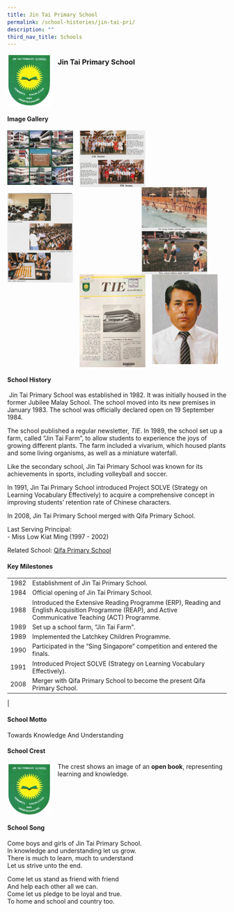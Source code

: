 ```yaml
---
title: Jin Tai Primary School
permalink: /school-histories/jin-tai-pri/
description: ""
third_nav_title: Schools
---
```

<img src="/images/jintai1.png" style="width:20%;margin-right:15px;" align = "left">

### **Jin Tai Primary School**

<br clear="left">

#### **Image Gallery**

<p><a href="https://d1yxymztqoj7qn.amplifyapp.com/images/jintai2.jpg">  
<img src="/images/jintai2.jpg" style="width:30%;margin-right:15px;" align = "left">
</a></p>

<p><a href="https://d1yxymztqoj7qn.amplifyapp.com/images/jintai3.jpg">  
<img src="/images/jintai3.jpg" style="width:30%;margin-right:15px;" align = "left">
</a></p>

<p><a href="https://d1yxymztqoj7qn.amplifyapp.com/images/jintai4.jpg">  
<img src="/images/jintai4.jpg" style="width:30%;margin-right:45px;" align = "right">
</a></p>

<br clear="left">

<p><a href="https://d1yxymztqoj7qn.amplifyapp.com/images/jintai5.jpg">  
<img src="/images/jintai5.jpg" style="width:30%;margin-right:15px;" align = "left">
</a></p>

<p><a href="https://d1yxymztqoj7qn.amplifyapp.com/images/jintai6.jpg">  
<img src="/images/jintai6.jpg" style="width:30%;margin-right:15px;" align = "left">
</a></p>

<p><a href="https://d1yxymztqoj7qn.amplifyapp.com/images/jintai7.jpg">  
<img src="/images/jintai7.jpg" style="width:30%;margin-right:15px;" align = "left">
</a></p>

<br clear="left">

#### **School History**
 Jin Tai Primary School was established in 1982. It was initially housed in the former Jubilee Malay School. The school moved into its new premises in January 1983. The school was officially declared open on 19 September 1984.

The school published a regular newsletter, _TIE_. In 1989, the school set up a farm, called “Jin Tai Farm”, to allow students to experience the joys of growing different plants. The farm included a vivarium, which housed plants and some living organisms, as well as a miniature waterfall.

Like the secondary school, Jin Tai Primary School was known for its achievements in sports, including volleyball and soccer.

In 1991, Jin Tai Primary School introduced Project SOLVE (Strategy on Learning Vocabulary Effectively) to acquire a comprehensive concept in improving students’ retention rate of Chinese characters.

In 2008, Jin Tai Primary School merged with Qifa Primary School.

Last Serving Principal:<br>
\- Miss Low Kiat Ming (1997 - 2002)

Related School: [Qifa Primary School](https://d1yxymztqoj7qn.amplifyapp.com/school-histories/qifa-pri/)

#### **Key Milestones**

|  |  |
|:---:|---|
| 1982 | Establishment of Jin Tai Primary School. |
| 1984 | Official opening of Jin Tai Primary School. |
| 1988 | Introduced the Extensive Reading Programme (ERP), Reading and English Acquisition Programme (REAP), and Active Communicative Teaching (ACT) Programme. |
| 1989 | Set up a school farm, “Jin Tai Farm”. |
| 1989 | Implemented the Latchkey Children Programme. |
| 1990 | Participated in the “Sing Singapore” competition and entered the finals. |
| 1991 | Introduced Project SOLVE (Strategy on Learning Vocabulary Effectively). |
| 2008 | Merger with Qifa Primary School to become the present Qifa Primary School. |
|

#### **School Motto**
Towards Knowledge And Understanding

#### **School Crest**
<img src="/images/jintai1.png" style="width:20%;margin-right:15px;" align = "left">

The crest shows an image of an **open book**, representing learning and knowledge.

<br clear="left">

#### **School Song**
Come boys and girls of Jin Tai Primary School.<br>
In knowledge and understanding let us grow.<br>
There is much to learn, much to understand<br>
Let us strive unto the end.

Come let us stand as friend with friend<br>
And help each other all we can.<br>
Come let us pledge to be loyal and true.<br>
To home and school and country too.